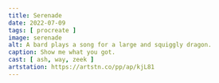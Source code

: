 ```yaml
---
title: Serenade
date: 2022-07-09
tags: [ procreate ]
image: serenade
alt: A bard plays a song for a large and squiggly dragon.
caption: Show me what you got.
cast: [ ash, way, zeek ]
artstation: https://artstn.co/pp/ap/kjL81
---
```

